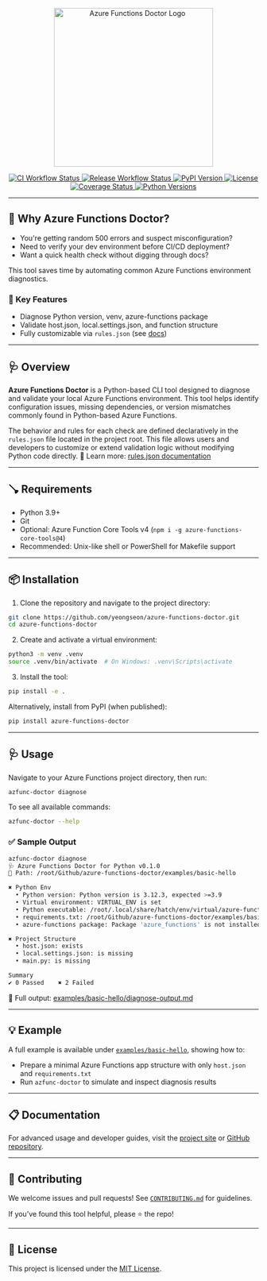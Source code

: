 <p align="center">
  <img
    src="https://raw.githubusercontent.com/yeongseon/azure-functions-doctor-for-python/main/logo_assets/logo_full.png"
    alt="Azure Functions Doctor Logo"
    width="320"
  />
</p>

<p align="center">
  <!-- CI workflow status badge -->
  <a href="https://github.com/yeongseon/azure-functions-doctor-for-python/actions/workflows/ci.yml">
    <img
      src="https://github.com/yeongseon/azure-functions-doctor-for-python/actions/workflows/ci.yml/badge.svg"
      alt="CI Workflow Status"
    />
  </a>
  <!-- Release workflow status badge -->
  <a href="https://github.com/yeongseon/azure-functions-doctor-for-python/actions/workflows/release.yml">
    <img
      src="https://github.com/yeongseon/azure-functions-doctor-for-python/actions/workflows/release.yml/badge.svg"
      alt="Release Workflow Status"
    />
  </a>
  <!-- PyPI version badge -->
  <a href="https://pypi.org/project/azure-functions-doctor/">
    <img
      src="https://img.shields.io/pypi/v/azure-functions-doctor.svg"
      alt="PyPI Version"
    />
  </a>
  <!-- License badge -->
  <a href="LICENSE">
    <img
      src="https://img.shields.io/github/license/yeongseon/azure-functions-doctor-for-python.svg"
      alt="License"
    />
  </a>
  <!-- Coverage status badge (Coveralls) -->
  <a href="https://coveralls.io/github/yeongseon/azure-functions-doctor-for-python?branch=main">
    <img
      src="https://coveralls.io/repos/github/yeongseon/azure-functions-doctor-for-python/badge.svg?branch=main"
      alt="Coverage Status"
    />
  </a>
  <!-- Supported Python versions badge -->
  <a href="https://pypi.org/project/azure-functions-doctor/">
    <img
      src="https://img.shields.io/pypi/pyversions/azure-functions-doctor.svg"
      alt="Python Versions"
    />
  </a>
  <!-- Download count badge (Pepy)
  <a href="https://pepy.tech/project/azure-functions-doctor">
    <img
      src="https://pepy.tech/badge/azure-functions-doctor"
      alt="Downloads"
    />
  </a>
  -->
</p>

---

## 🤔 Why Azure Functions Doctor?

* You're getting random 500 errors and suspect misconfiguration?
* Need to verify your dev environment before CI/CD deployment?
* Want a quick health check without digging through docs?

This tool saves time by automating common Azure Functions environment diagnostics.

### 🚀 Key Features

* Diagnose Python version, venv, azure-functions package
* Validate host.json, local.settings.json, and function structure
* Fully customizable via `rules.json` (see [docs](https://yeongseon.github.io/azure-functions-doctor/rules/))

---

## 🩺 Overview

**Azure Functions Doctor** is a Python-based CLI tool designed to diagnose and validate your local Azure Functions environment.
This tool helps identify configuration issues, missing dependencies, or version mismatches commonly found in Python-based Azure Functions.

The behavior and rules for each check are defined declaratively in the `rules.json` file located in the project root. This file allows users and developers to customize or extend validation logic without modifying Python code directly.
📘 Learn more: [rules.json documentation](https://yeongseon.github.io/azure-functions-doctor/rules/)

---

## 🪠 Requirements

* Python 3.9+
* Git
* Optional: Azure Function Core Tools v4 (`npm i -g azure-functions-core-tools@4`)
* Recommended: Unix-like shell or PowerShell for Makefile support

---

## 📦 Installation

1. Clone the repository and navigate to the project directory:

```bash
git clone https://github.com/yeongseon/azure-functions-doctor.git
cd azure-functions-doctor
```

2. Create and activate a virtual environment:

```bash
python3 -m venv .venv
source .venv/bin/activate  # On Windows: .venv\Scripts\activate
```

3. Install the tool:

```bash
pip install -e .
```

Alternatively, install from PyPI (when published):

```bash
pip install azure-functions-doctor
```

---

## 🩺 Usage

Navigate to your Azure Functions project directory, then run:

```bash
azfunc-doctor diagnose
```

To see all available commands:

```bash
azfunc-doctor --help
```

### ✅ Sample Output

```bash
azfunc-doctor diagnose
🩺 Azure Functions Doctor for Python v0.1.0
📁 Path: /root/Github/azure-functions-doctor/examples/basic-hello

✖ Python Env
  • Python version: Python version is 3.12.3, expected >=3.9
  • Virtual environment: VIRTUAL_ENV is set
  • Python executable: /root/.local/share/hatch/env/virtual/azure-functions-doctor/.../bin/python exists
  • requirements.txt: /root/Github/azure-functions-doctor/examples/basic-hello/requirements.txt exists
  • azure-functions package: Package 'azure_functions' is not installed

✖ Project Structure
  • host.json: exists
  • local.settings.json: is missing
  • main.py: is missing

Summary
✔ 0 Passed    ✖ 2 Failed
```

📌 Full output: [examples/basic-hello/diagnose-output.md](examples/basic-hello/diagnose-output.md)

---

## 💡 Example

A full example is available under [`examples/basic-hello`](examples/basic-hello), showing how to:

* Prepare a minimal Azure Functions app structure with only `host.json` and `requirements.txt`
* Run `azfunc-doctor` to simulate and inspect diagnosis results

---

## 📋 Documentation

For advanced usage and developer guides, visit the [project site](https://yeongseon.github.io/azure-functions-doctor-for-python/) or [GitHub repository](https://github.com/yeongseon/azure-functions-doctor-for-python).

---

## 🤝 Contributing

We welcome issues and pull requests!
See [`CONTRIBUTING.md`](CONTRIBUTING.md) for guidelines.

If you’ve found this tool helpful, please ⭐ the repo!

---

## 📄 License

This project is licensed under the [MIT License](LICENSE).
